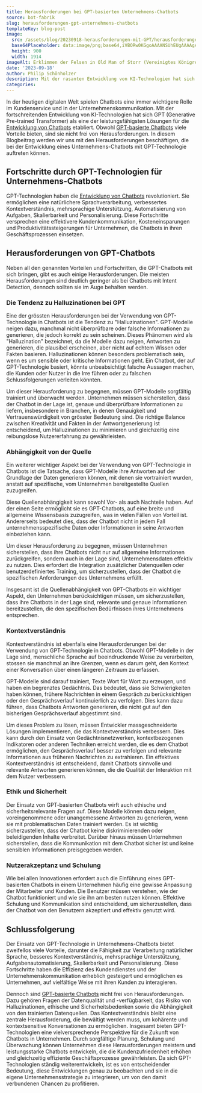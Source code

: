 ```yaml
---
title: Herausforderungen bei GPT-basierten Unternehmens-Chatbots
source: bot-fabrik
slug: herausforderungen-gpt-unternehmens-chatbots
templateKey: blog-post
image:
  src: /assets/blog/20230918-herausforderungen-mit-GPT/herausforderungen-mit-gpt-basierten-unternehmens-chatbots.jpg
  base64Placeholder: data:image/png;base64,iVBORw0KGgoAAAANSUhEUgAAAAgAAAAECAIAAAA8r+mnAAAACXBIWXMAAAsTAAALEwEAmpwYAAAAb0lEQVR4nAFkAJv/AJ+Yltva29DNzfv8/fj5/Pn6/vn6/OPj5ABUQRt5aE9eT0GqnI3V2NiqrbNjXlw4NDEANiYAMyIGQC0Yd1QcZU0nLSYgGAwCCgEAACwZABgIACYaDmhLHx8TAB4YExoTChYPCYYaJiKdd8i/AAAAAElFTkSuQmCC
  height: 900
  width: 1914
imageAlt: Erklimmen der Felsen in Old Man of Storr (Vereinigtes Königreich) als Symbol für Herausforderungen. Foto von <a href="https://unsplash.com/@dankapeter?utm_source=unsplash&utm_medium=referral&utm_content=creditCopyText">Danka & Peter</a> auf <a href="https://unsplash.com/photos/xv4L_bb0Z_8?utm_source=unsplash&utm_medium=referral&utm_content=creditCopyText">Unsplash</a>
date: '2023-09-18'
author: Philip Schönholzer
description: Mit der rasanten Entwicklung von KI-Technologien hat sich GPT als leistungsstarke Lösung für Chatbots etabliert. Trotz ihrer Vorteile bringen GPT-Chatbots jedoch auch Herausforderungen mit sich. Diese wollen wir hier beleuchten.
categories:
---
```


In der heutigen digitalen Welt spielen Chatbots eine immer wichtigere Rolle im Kundenservice und in der Unternehmenskommunikation. Mit der fortschreitenden Entwicklung von KI-Technologien hat sich GPT (Generative Pre-trained Transformer) als eine der leistungsfähigsten Lösungen für die [Entwicklung von Chatbots](/dienstleistungen/entwicklung/) etabliert. Obwohl [GPT-basierte Chatbots](/dienstleistungen/chatgpt-plugins/) viele Vorteile bieten, sind sie nicht frei von Herausforderungen. In diesem Blogbeitrag werden wir uns mit den Herausforderungen beschäftigen, die bei der Entwicklung eines Unternehmens-Chatbots mit GPT-Technologie auftreten können.

## Fortschritte durch GPT-Technologien für Unternehmens-Chatbots

GPT-Technologien haben die [Entwicklung von Chatbots](/dienstleistungen/entwicklung/) revolutioniert. Sie ermöglichen eine natürlichere Sprachverarbeitung, verbessertes Kontextverständnis, mehrsprachige Unterstützung, Automatisierung von Aufgaben, Skalierbarkeit und Personalisierung. Diese Fortschritte versprechen eine effektivere Kundenkommunikation, Kosteneinsparungen und Produktivitätssteigerungen für Unternehmen, die Chatbots in ihren Geschäftsprozessen einsetzen.

## Herausforderungen von GPT-Chatbots

Neben all den genannten Vorteilen und Fortschritten, die GPT-Chatbots mit sich bringen, gibt es auch einige Herausforderungen. Die meisten Herausforderungen sind deutlich geringer als bei Chatbots mit Intent Detection, dennoch sollten sie im Auge behalten werden.

### Die Tendenz zu Halluzinationen bei GPT

Eine der grössten Herausforderungen bei der Verwendung von GPT-Technologie in Chatbots ist die Tendenz zu "Halluzinationen". GPT-Modelle neigen dazu, manchmal nicht überprüfbare oder falsche Informationen zu generieren, die jedoch korrekt zu sein scheinen. Dieses Phänomen wird als "Halluzination" bezeichnet, da die Modelle dazu neigen, Antworten zu generieren, die plausibel erscheinen, aber nicht auf echtem Wissen oder Fakten basieren. Halluzinationen können besonders problematisch sein, wenn es um sensible oder kritische Informationen geht. Ein Chatbot, der auf GPT-Technologie basiert, könnte unbeabsichtigt falsche Aussagen machen, die Kunden oder Nutzer in die Irre führen oder zu falschen Schlussfolgerungen verleiten könnten.

Um dieser Herausforderung zu begegnen, müssen GPT-Modelle sorgfältig trainiert und überwacht werden. Unternehmen müssen sicherstellen, dass der Chatbot in der Lage ist, genaue und überprüfbare Informationen zu liefern, insbesondere in Branchen, in denen Genauigkeit und Vertrauenswürdigkeit von grösster Bedeutung sind. Die richtige Balance zwischen Kreativität und Fakten in der Antwortgenerierung ist entscheidend, um Halluzinationen zu minimieren und gleichzeitig eine reibungslose Nutzererfahrung zu gewährleisten.

### Abhängigkeit von der Quelle

Ein weiterer wichtiger Aspekt bei der Verwendung von GPT-Technologie in Chatbots ist die Tatsache, dass GPT-Modelle ihre Antworten auf der Grundlage der Daten generieren können, mit denen sie vortrainiert wurden, anstatt auf spezifische, vom Unternehmen bereitgestellte Quellen zuzugreifen.

Diese Quellenabhängigkeit kann sowohl Vor- als auch Nachteile haben. Auf der einen Seite ermöglicht sie es GPT-Chatbots, auf eine breite und allgemeine Wissensbasis zuzugreifen, was in vielen Fällen von Vorteil ist. Andererseits bedeutet dies, dass der Chatbot nicht in jedem Fall unternehmensspezifische Daten oder Informationen in seine Antworten einbeziehen kann.

Um dieser Herausforderung zu begegnen, müssen Unternehmen sicherstellen, dass ihre Chatbots nicht nur auf allgemeine Informationen zurückgreifen, sondern auch in der Lage sind, Unternehmensdaten effektiv zu nutzen. Dies erfordert die Integration zusätzlicher Datenquellen oder benutzerdefiniertes Training, um sicherzustellen, dass der Chatbot die spezifischen Anforderungen des Unternehmens erfüllt.

Insgesamt ist die Quellenabhängigkeit von GPT-Chatbots ein wichtiger Aspekt, den Unternehmen berücksichtigen müssen, um sicherzustellen, dass ihre Chatbots in der Lage sind, relevante und genaue Informationen bereitzustellen, die den spezifischen Bedürfnissen ihres Unternehmens entsprechen.

### Kontextverständnis

Kontextverständnis ist ebenfalls eine Herausforderungen bei der Verwendung von GPT-Technologie in Chatbots. Obwohl GPT-Modelle in der Lage sind, menschliche Sprache auf beeindruckende Weise zu verarbeiten, stossen sie manchmal an ihre Grenzen, wenn es darum geht, den Kontext einer Konversation über einen längeren Zeitraum zu erfassen.

GPT-Modelle sind darauf trainiert, Texte Wort für Wort zu erzeugen, und haben ein begrenztes Gedächtnis. Das bedeutet, dass sie Schwierigkeiten haben können, frühere Nachrichten in einem Gespräch zu berücksichtigen oder den Gesprächsverlauf kontinuierlich zu verfolgen. Dies kann dazu führen, dass Chatbots Antworten generieren, die nicht gut auf den bisherigen Gesprächsverlauf abgestimmt sind.

Um dieses Problem zu lösen, müssen Entwickler massgeschneiderte Lösungen implementieren, die das Kontextverständnis verbessern. Dies kann durch den Einsatz von Gedächtnisnetzwerken, kontextbezogenen Indikatoren oder anderen Techniken erreicht werden, die es dem Chatbot ermöglichen, den Gesprächsverlauf besser zu verfolgen und relevante Informationen aus früheren Nachrichten zu extrahieren. Ein effektives Kontextverständnis ist entscheidend, damit Chatbots sinnvolle und relevante Antworten generieren können, die die Qualität der Interaktion mit dem Nutzer verbessern.

### Ethik und Sicherheit

Der Einsatz von GPT-basierten Chatbots wirft auch ethische und sicherheitsrelevante Fragen auf. Diese Modelle können dazu neigen, voreingenommene oder unangemessene Antworten zu generieren, wenn sie mit problematischen Daten trainiert werden. Es ist wichtig sicherzustellen, dass der Chatbot keine diskriminierenden oder beleidigenden Inhalte verbreitet. Darüber hinaus müssen Unternehmen sicherstellen, dass die Kommunikation mit dem Chatbot sicher ist und keine sensiblen Informationen preisgegeben werden.

### Nutzerakzeptanz und Schulung

Wie bei allen Innovationen erfordert auch die Einführung eines GPT-basierten Chatbots in einem Unternehmen häufig eine gewisse Anpassung der Mitarbeiter und Kunden. Die Benutzer müssen verstehen, wie der Chatbot funktioniert und wie sie ihn am besten nutzen können. Effektive Schulung und Kommunikation sind entscheidend, um sicherzustellen, dass der Chatbot von den Benutzern akzeptiert und effektiv genutzt wird.

## Schlussfolgerung

Der Einsatz von GPT-Technologie in Unternehmens-Chatbots bietet zweifellos viele Vorteile, darunter die Fähigkeit zur Verarbeitung natürlicher Sprache, besseres Kontextverständnis, mehrsprachige Unterstützung, Aufgabenautomatisierung, Skalierbarkeit und Personalisierung. Diese Fortschritte haben die Effizienz des Kundendienstes und der Unternehmenskommunikation erheblich gesteigert und ermöglichen es Unternehmen, auf vielfältige Weise mit ihren Kunden zu interagieren.

Dennoch sind [GPT-basierte Chatbots](/dienstleistungen/chatgpt-plugins/) nicht frei von Herausforderungen. Dazu gehören Fragen der Datenqualität und -verfügbarkeit, das Risiko von Halluzinationen, ethische und Sicherheitsbedenken sowie die Abhängigkeit von den trainierten Datenquellen. Das Kontextverständnis bleibt eine zentrale Herausforderung, die bewältigt werden muss, um kohärente und kontextsensitive Konversationen zu ermöglichen. Insgesamt bieten GPT-Technologien eine vielversprechende Perspektive für die Zukunft von Chatbots in Unternehmen. Durch sorgfältige Planung, Schulung und Überwachung können Unternehmen diese Herausforderungen meistern und leistungsstarke Chatbots entwickeln, die die Kundenzufriedenheit erhöhen und gleichzeitig effiziente Geschäftsprozesse gewährleisten. Da sich GPT-Technologien ständig weiterentwickeln, ist es von entscheidender Bedeutung, diese Entwicklungen genau zu beobachten und sie in die eigene Unternehmensstrategie zu integrieren, um von den damit verbundenen Chancen zu profitieren.
